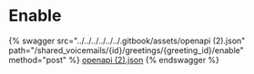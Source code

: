 # Enable

{% swagger src="../../../../../../.gitbook/assets/openapi (2).json" path="/shared_voicemails/{id}/greetings/{greeting_id}/enable" method="post" %}
[openapi (2).json](<../../../../../../.gitbook/assets/openapi (2).json>)
{% endswagger %}

